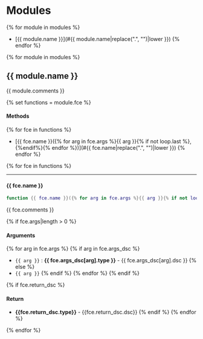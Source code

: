 # Modules
{% for module in modules %}
* [{{ module.name }}](#{{ module.name|replace(".", "")|lower }})
{% endfor %}

{% for module in modules %}
## {{ module.name }}
{{ module.comments }}

{% set functions = module.fce %}

#### Methods
{% for fce in functions %}
* [{{ fce.name }}({% for arg in fce.args %}{{ arg }}{% if not loop.last %}, {%endif%}{% endfor %})](#{{ fce.name|replace(".", "")|lower }})
{% endfor %}

{% for fce in functions %}

--------------------------------------------------------------------------------

#### {{ fce.name }}
```lua
function {{ fce.name }}({% for arg in fce.args %}{{ arg }}{% if not loop.last %}, {%endif%}{% endfor %}) end
```

{{ fce.comments }}

{% if fce.args|length > 0 %}
#### Arguments 
{% for arg in fce.args %}
{% if arg in fce.args_dsc %}
* `{{ arg }}` : **{{ fce.args_dsc[arg].type }}** - {{ fce.args_dsc[arg].dsc }}
{% else %}
* `{{ arg }}`
{% endif %}
{% endfor %}
{% endif %}

{% if fce.return_dsc %}
#### Return 
* **{{fce.return_dsc.type}}** - {{fce.return_dsc.dsc}}
{% endif %}
{% endfor %}

{% endfor %}